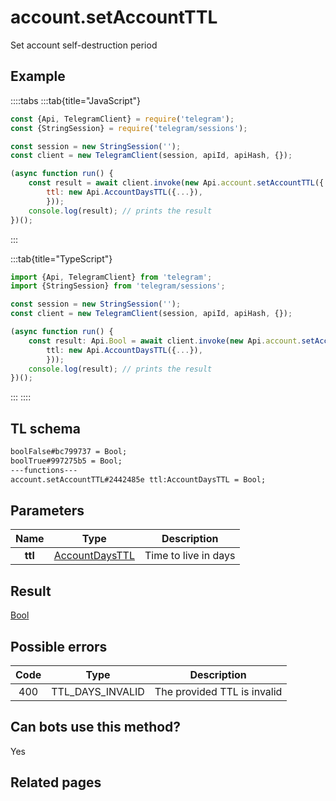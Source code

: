 # account.setAccountTTL

Set account self-destruction period

## Example

::::tabs
:::tab{title="JavaScript"}

```js
const {Api, TelegramClient} = require('telegram');
const {StringSession} = require('telegram/sessions');

const session = new StringSession('');
const client = new TelegramClient(session, apiId, apiHash, {});

(async function run() {
    const result = await client.invoke(new Api.account.setAccountTTL({
		ttl: new Api.AccountDaysTTL({...}),
		}));
    console.log(result); // prints the result
})();

```

:::

:::tab{title="TypeScript"}

```ts
import {Api, TelegramClient} from 'telegram';
import {StringSession} from 'telegram/sessions';

const session = new StringSession('');
const client = new TelegramClient(session, apiId, apiHash, {});

(async function run() {
    const result: Api.Bool = await client.invoke(new Api.account.setAccountTTL({
		ttl: new Api.AccountDaysTTL({...}),
		}));
    console.log(result); // prints the result
})();

```

:::
::::

## TL schema

```txt
boolFalse#bc799737 = Bool;
boolTrue#997275b5 = Bool;
---functions---
account.setAccountTTL#2442485e ttl:AccountDaysTTL = Bool;
```

## Parameters

|  Name   | Type                                                            | Description          |
| :-----: | --------------------------------------------------------------- | -------------------- |
| **ttl** | [AccountDaysTTL](https://core.telegram.org/type/AccountDaysTTL) | Time to live in days |

## Result

[Bool](https://core.telegram.org/type/Bool)

## Possible errors

| Code | Type             | Description                 |
| :--: | ---------------- | --------------------------- |
| 400  | TTL_DAYS_INVALID | The provided TTL is invalid |

## Can bots use this method?

Yes

## Related pages
